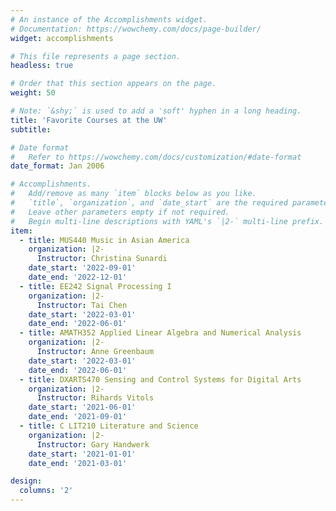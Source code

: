 ```yaml
---
# An instance of the Accomplishments widget.
# Documentation: https://wowchemy.com/docs/page-builder/
widget: accomplishments

# This file represents a page section.
headless: true

# Order that this section appears on the page.
weight: 50

# Note: `&shy;` is used to add a 'soft' hyphen in a long heading.
title: 'Favorite Courses at the UW'
subtitle:

# Date format
#   Refer to https://wowchemy.com/docs/customization/#date-format
date_format: Jan 2006

# Accomplishments.
#   Add/remove as many `item` blocks below as you like.
#   `title`, `organization`, and `date_start` are the required parameters.
#   Leave other parameters empty if not required.
#   Begin multi-line descriptions with YAML's `|2-` multi-line prefix.
item:
  - title: MUS440 Music in Asian America
    organization: |2- 
      Instructor: Christina Sunardi
    date_start: '2022-09-01'
    date_end: '2022-12-01'
  - title: EE242 Signal Processing I
    organization: |2- 
      Instructor: Tai Chen
    date_start: '2022-03-01'
    date_end: '2022-06-01'
  - title: AMATH352 Applied Linear Algebra and Numerical Analysis
    organization: |2- 
      Instructor: Anne Greenbaum
    date_start: '2022-03-01'
    date_end: '2022-06-01'
  - title: DXARTS470 Sensing and Control Systems for Digital Arts
    organization: |2- 
      Instructor: Rihards Vitols
    date_start: '2021-06-01'
    date_end: '2021-09-01'
  - title: C LIT210 Literature and Science
    organization: |2- 
      Instructor: Gary Handwerk
    date_start: '2021-01-01'
    date_end: '2021-03-01'

design:
  columns: '2'
---
```

